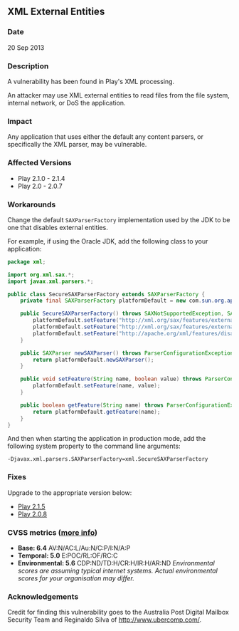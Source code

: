 ## XML External Entities

### Date

20 Sep 2013

### Description

A vulnerability has been found in Play's XML processing.

An attacker may use XML external entities to read files from the file system, internal network, or DoS the application.

### Impact

Any application that uses either the default any content parsers, or specifically the XML parser, may be vulnerable.

### Affected Versions

* Play 2.1.0 - 2.1.4
* Play 2.0 - 2.0.7

### Workarounds

Change the default `SAXParserFactory` implementation used by the JDK to be one that disables external entities.

For example, if using the Oracle JDK, add the following class to your application:

```java
package xml;

import org.xml.sax.*;
import javax.xml.parsers.*;

public class SecureSAXParserFactory extends SAXParserFactory {
    private final SAXParserFactory platformDefault = new com.sun.org.apache.xerces.internal.jaxp.SAXParserFactoryImpl();

    public SecureSAXParserFactory() throws SAXNotSupportedException, SAXNotRecognizedException, ParserConfigurationException {
        platformDefault.setFeature("http://xml.org/sax/features/external-general-entities", false);
        platformDefault.setFeature("http://xml.org/sax/features/external-parameter-entities", false);
        platformDefault.setFeature("http://apache.org/xml/features/disallow-doctype-decl", true);
    }

    public SAXParser newSAXParser() throws ParserConfigurationException, SAXException {
        return platformDefault.newSAXParser();
    }

    public void setFeature(String name, boolean value) throws ParserConfigurationException, SAXNotRecognizedException, SAXNotSupportedException {
        platformDefault.setFeature(name, value);
    }

    public boolean getFeature(String name) throws ParserConfigurationException, SAXNotRecognizedException, SAXNotSupportedException {
        return platformDefault.getFeature(name);
    }
}
```

And then when starting the application in production mode, add the following system property to the command line arguments:

    -Djavax.xml.parsers.SAXParserFactory=xml.SecureSAXParserFactory

### Fixes

Upgrade to the appropriate version below:

* [Play 2.1.5](https://downloads.typesafe.com/play/2.1.5/play-2.1.5.zip)
* [Play 2.0.8](https://downloads.typesafe.com/play/2.0.8/play-2.0.8.zip)

### CVSS metrics (<a href="https://www.first.org/cvss/user-guide">more info</a>)

* **Base: 6.4**
 AV:N/AC:L/Au:N/C:P/I:N/A:P
* **Temporal: 5.0**
 E:POC/RL:OF/RC:C
* **Environmental: 5.6**
 CDP:ND/TD:H/CR:H/IR:H/AR:ND
 *Environmental scores are assuming typical internet systems. Actual environmental scores for your organisation may differ.*

### Acknowledgements

Credit for finding this vulnerability goes to the Australia Post Digital Mailbox Security Team and Reginaldo Silva of <http://www.ubercomp.com/>.
